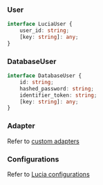 ### User

```ts
interface LuciaUser {
    user_id: string;
    [key: string]: any;
}
```

### DatabaseUser

```ts
interface DatabaseUser {
    id: string;
    hashed_password: string;
    identifier_token: string;
    [key: string]: any;
}
```

### Adapter

Refer to [custom adapters](/adapters/custom)

### Configurations

Refer to [Lucia configurations](/configurations)
